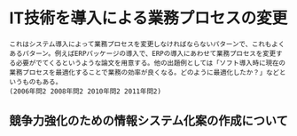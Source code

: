 # IT技術を導入による業務プロセスの変更
	これはシステム導入によって業務プロセスを変更しなければならないパターンで、これもよくあるパターン。例えばERPパッケージの導入で、ERPの導入にあわせて業務プロセスを変更する必要がでてくるというような論文を用意する。他の出題例としては「ソフト導入時に現在の業務プロセスを最適化することで業務の効率が良くなる。どのように最適化したか？」などというものもある。
	(2006年問2 2008年問2 2010年問2 2011年問2)

## 競争力強化のための情報システム化案の作成について

# 